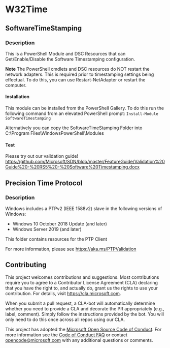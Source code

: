 # W32Time

## SoftwareTimeStamping

### Description

This is a PowerShell Module and DSC Resources that can Get/Enable/Disable the Software Timestamping configuration.

**Note** The PowerShell cmdlets and DSC resources do NOT restart the network adapters.  This is required prior to timestamping settings being effectual.  To do this, you can use Restart-NetAdapter or restart the computer.

#### Installation

This module can be installed from the PowerShell Gallery.  To do this run the following command from an elevated PowerShell prompt:
```Install-Module SoftwareTimestamping```

Alternatively you can copy the SoftwareTimeStamping Folder into C:\Program Files\WindowsPowerShell\Modules

#### Test

Please try out our validation guide!
https://github.com/Microsoft/SDN/blob/master/FeatureGuide/Validation%20Guide%20-%20RS5%20-%20Software%20Timestamping.docx

## Precision Time Protocol

### Description

Windows includes a PTPv2 (IEEE 1588v2) slave in the following versions of Windows:

- Windows 10 October 2018 Update (and later)
- Windows Server 2019 (and later)

This folder contains resources for the PTP Client

For more information, please see https://aka.ms/PTPValidation

## Contributing

This project welcomes contributions and suggestions.  Most contributions require you to agree to a
Contributor License Agreement (CLA) declaring that you have the right to, and actually do, grant us
the rights to use your contribution. For details, visit https://cla.microsoft.com.

When you submit a pull request, a CLA-bot will automatically determine whether you need to provide
a CLA and decorate the PR appropriately (e.g., label, comment). Simply follow the instructions
provided by the bot. You will only need to do this once across all repos using our CLA.

This project has adopted the [Microsoft Open Source Code of Conduct](https://opensource.microsoft.com/codeofconduct/).
For more information see the [Code of Conduct FAQ](https://opensource.microsoft.com/codeofconduct/faq/) or
contact [opencode@microsoft.com](mailto:opencode@microsoft.com) with any additional questions or comments.
